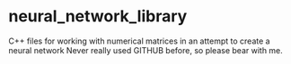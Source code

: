 # neural_network_library
C++ files for working with numerical matrices in an attempt to create a neural network
Never really used GITHUB before, so please bear with me.
